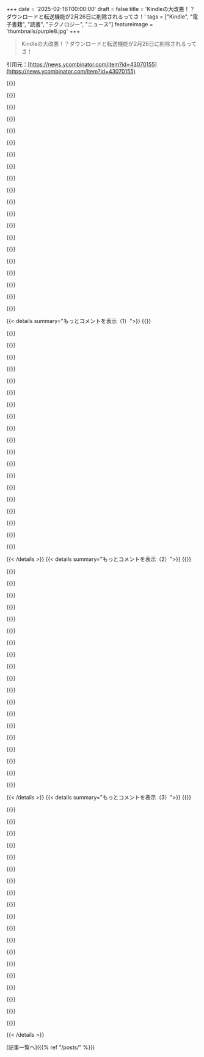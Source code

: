 +++
date = '2025-02-16T00:00:00'
draft = false
title = 'Kindleの大改悪！？ダウンロードと転送機能が2月26日に削除されるってさ！'
tags = ["Kindle", "電子書籍", "読書", "テクノロジー", "ニュース"]
featureimage = 'thumbnails/purple8.jpg'
+++

> Kindleの大改悪！？ダウンロードと転送機能が2月26日に削除されるってさ！

引用元：[https://news.ycombinator.com/item?id=43070155](https://news.ycombinator.com/item?id=43070155)

{{<matomeQuote body="最近のHNにはこの件についてのスレッドがいくつかあったね。ちょっと混乱を避けるために、いくつかのポイントを挙げるよ：<br>（1）これはAmazonがユーザーにライセンス購入済の本を選んで、Amazonのサイトからダウンロードできる「ダウンロードと転送」オプションのことだよ。<br>（2）USBケーブルを使って自分のコンピュータからKindleに本を転送する機能は影響を受けないよ。<br>（3）Send to Kindleのメール機能を使って非AmazonライセンスのePubを送る機能も影響を受けないよ。" userName="42772827" createdAt="2025-02-16T18:30:55" color="#ff5c5c">}}

{{<matomeQuote body="＞（2）USBケーブルを使って自分のコンピュータからKindleに本を転送する機能は影響を受けないよ。<br>まぁ、厳密には影響があるよね。もしダウンロードできない本があるならUSBからのアップロードもできないわけだし。要するに、その機能はそのためにあったのに。もちろん、非Amazonのコンテンツはアップロードできるけどね。だから、DRMが外せないならもうAmazonでは本は買わないかも。" userName="wkat4242" createdAt="2025-02-16T18:38:45" color="">}}

{{<matomeQuote body="Amazonにライセンスを支払った本はまだダウンロードできるよ。ただし、それにはWi-Fiか4G LTE対応のKindleが必要になるけどね。" userName="42772827" createdAt="2025-02-16T19:43:05" color="">}}

{{<matomeQuote body="それが可能かどうかは分からないけど。Kindle 2みたいな2GのKindleではもう2Gサービスはないし、Wi-Fiもないから、ダウンロードと転送が唯一の方法だったのに、DRMを解除せずにAmazonから本を読み込む手段は完全になくなったってことになるね。" userName="goosedragons" createdAt="2025-02-16T20:00:34" color="">}}

{{<matomeQuote body="正確な情報だよ。私のコメントを編集して詳細を追記したよ。" userName="42772827" createdAt="2025-02-16T20:31:19" color="">}}

{{<matomeQuote body="他のスレやRedditによると、トリックはKindleアプリとCalibreを使うことらしい。頑張ってね。" userName="mattl" createdAt="2025-02-16T22:45:21" color="">}}

{{<matomeQuote body="うん、でもこれは別の方法だよ。PCで表示するためにダウンロードした暗号化された本を使うんだ。今は古いバージョンのアプリを使ってるけど、Amazonによって簡単にブロックされる可能性があるね。ブロックされてないのが不思議なくらいだよ。ウェブのダウンロードオプションの良いところは、一部の古いKindleは新しいDRM方式をサポートしてないから、常に機能していることだよ。" userName="wkat4242" createdAt="2025-02-16T22:59:51" color="">}}

{{<matomeQuote body="部分的にブロックされているんだ。古いバージョンのKindle for PCでは2023年1月以降に出版された本はダウンロードできないよ。" userName="goosedragons" createdAt="2025-02-16T23:12:17" color="">}}

{{<matomeQuote body="Wi-Fiがあって、そのKindleが対応している場合を前提としてるけどね。ハードワイヤー接続しかない人や、Wi-Fiが全くサポートされていない古いKindle、またはWPA3がサポートされてないKindleを持っている人は困るよ。<br>(そのモデルには当初、本をワイヤレスでダウンロードするためのセルラーサービスがあったけど、それは数年前に終了したから、今では新しい本をそのデバイスにコピーする手段が全くなくなったんだ。)" userName="Uvix" createdAt="2025-02-16T20:00:55" color="">}}

{{<matomeQuote body="そうだね、AmazonはそのKindleのサポートもやめたみたい。私のKindle 4th genはもはやWi-Fiでも接続できない。セルラーモデルじゃないし、たぶんそのオプションはその時点で無くなっていたと思う。まだ古いタッチなしUIだけど。でも「最新に保つ」必要があるらしいけど、Amazonはもはやファームウェアアップデートを提供していないから、それもできないんだ。" userName="wkat4242" createdAt="2025-02-16T21:06:33" color="#ff5c5c">}}

{{<matomeQuote body="まだ使えるDXを持ってて嬉しいけど、ハードウェアの寿命が問題なんだよね。<br>もう一つの問題は、クラウドにある素材が消されるとどうなるかってこと。" userName="wwweston" createdAt="2025-02-17T03:49:02" color="">}}

{{<matomeQuote body="干渉なしにUSBでやり取りできないのが気になる。<br>それに、Amazonがアカウントを止めたら全てのコンテンツにもアクセスできなくなるかもしれないってのが不安。" userName="wkat4242" createdAt="2025-02-16T21:03:33" color="#38d3d3">}}

{{<matomeQuote body="私の第2世代のKindleは2Gしか使えなくて、ダウンロードができなくなると本が買えなくなる。”ただ”新しいKindleを買えってのは無理があるよ。" userName="loloquwowndueo" createdAt="2025-02-16T20:49:05" color="">}}

{{<matomeQuote body="確かにその通りだけど、Wootでは30ドル位でお手頃に手に入ることも多いよ。<br>あなたのGen 2はもう16年前のものだし。" userName="42772827" createdAt="2025-02-16T21:40:06" color="">}}

{{<matomeQuote body="30ドルも払う必要なんてないでしょ。<br>もうAmazonにはうんざりで、使えるKindleが無駄にされるのは許せない。別の場所で無料でいくらでも本が手に入るし。" userName="loloquwowndueo" createdAt="2025-02-16T21:51:16" color="#ff33a1">}}

{{<matomeQuote body="他のプラットフォームのアプリでも、ファイルストアにアクセスできるならできるよね（Android、Windows、macOSなど）。" userName="int_19h" createdAt="2025-02-16T22:22:09" color="">}}

{{<matomeQuote body="私にとっては、他の解釈よりもずっと悪い。<br>本をダウンロードできても、他のリーダーで読めなくなるのは困る。" userName="bo1024" createdAt="2025-02-16T20:01:14" color="#38d3d3">}}

{{<matomeQuote body="全てがKindleのエコシステムに閉じ込められて、Amazonが買ったものを取り戻すかもってのが一番の問題。<br>もうAmazonから電子書籍は買わないことに決めたよ。" userName="freeAgent" createdAt="2025-02-16T20:57:36" color="#ff5c5c">}}

{{<matomeQuote body="Koboは図書館と統合されてて、図書館の電子書籍をKoboでダウンロードして読むことができるんだって。" userName="barbazoo" createdAt="2025-02-16T21:16:28" color="">}}

{{<matomeQuote body="KoboはRakutenが所有していて、以前はOverdrive/Libbyを所有してたんだよ。" userName="cowsandmilk" createdAt="2025-02-16T22:29:31" color="">}}

{{< details summary="もっとコメントを表示（1）">}}
{{<matomeQuote body="そうそう、それが理由でKoboを選んだ、こっちの方がずっと良いし。" userName="arez" createdAt="2025-02-16T22:24:56" color="">}}

{{<matomeQuote body="KindleもLibbyを使えば同じことができるよ。" userName="mattl" createdAt="2025-02-16T22:29:38" color="">}}

{{<matomeQuote body="アメリカだけの話だよ。" userName="goosedragons" createdAt="2025-02-16T23:13:38" color="">}}

{{<matomeQuote body="アメリカの外で図書カード使ってLibbyで借りた本をamazon.de経由でKindleに送ってるけど、問題ないよ。" userName="rmkrmk" createdAt="2025-02-17T07:46:10" color="#785bff">}}

{{<matomeQuote body="アメリカの図書カード？それとも外の（例えばドイツの）図書カード？書き方がわかりにくいね。LibbyのFAQではアメリカだけって言ってるけど、更新してないだけかも。" userName="goosedragons" createdAt="2025-02-17T10:32:32" color="">}}

{{<matomeQuote body="ドイツの図書カードだよ。" userName="rmkrmk" createdAt="2025-02-18T04:35:31" color="">}}

{{<matomeQuote body="Libbyは他の国でも使えるの？" userName="mattl" createdAt="2025-02-16T23:26:18" color="">}}

{{<matomeQuote body="うん。OverdriveとLibbyは他の国でも使えるよ。" userName="goosedragons" createdAt="2025-02-16T23:28:53" color="">}}

{{<matomeQuote body="私の解決策は、Wi-Fi付きの基本的なKindleを買って、本をダウンロードしてから、そこからCalibreに直接転送することだよ。" userName="widowlark" createdAt="2025-02-17T17:39:29" color="#ff33a1">}}

{{<matomeQuote body="まあ、確かにアマゾンはKindleを買ってもらいたいんだよね。" userName="fooker" createdAt="2025-02-16T23:44:10" color="">}}

{{<matomeQuote body="制限されてるからKindle書籍から離れたくなってる。他のソースから電子書籍を買ってKindleで読む可能性が高い。Kindleの販売を増やしたいなら、結果的にKindle書籍の売上を減らしそう。" userName="waonderer" createdAt="2025-02-17T11:11:55" color="#38d3d3">}}

{{<matomeQuote body="redditのスレッドを見たけど、誰もこれを理解してなかったよ。良くないニュースだけど、誤解されてばかり。" userName="spookybones" createdAt="2025-02-16T18:37:49" color="">}}

{{<matomeQuote body="ありがとう。これに関する情報やニュースブログはかなり混乱している感じがする。" userName="jsbisviewtiful" createdAt="2025-02-16T19:45:56" color="">}}

{{<matomeQuote body="Kindleは安くていいけど、Amazonから本を買ったことはないし、これからも買うつもりはない。2は干渉しないなら、Amazonは好きにすればいいと思う。" userName="Yeul" createdAt="2025-02-16T23:05:39" color="">}}

{{<matomeQuote body="昨日の朝、https://github.com/yihong0618/Kindle_download_helper からコマンドラインユーティリティを使って、約2400冊のKindle本を全部ダウンロードしたよ。他の人もやる必要があれば：<br>Amazonアカウントにログイン > コンテンツとデバイスの管理<br>クッキーをコピーしてファイルに保存（‘cookie.txt’）：<br>python kindle.py --cookie-file cookie.txt --uk -o DOWNLOADS --device_sn [あなたのKindleシリアル番号] --mode all<br>たくさんの方法がREADMEに書いてあるけど、これが私にとっては一番便利だった。他の人も早めにファイルを取得しておくべきだと思う。" userName="fractallyte" createdAt="2025-02-16T20:18:28" color="#38d3d3">}}

{{<matomeQuote body="前回Kindle本のコレクションのDeDRMを試みた時、新しいDRMがあって、簡単に剥がせなかった。本当に改善されたのかな？" userName="int_19h" createdAt="2025-02-16T22:33:26" color="">}}

{{<matomeQuote body="私のコレクションは主に.azw3と.azw、少しだけ.tpzと.azw4。前者は剥がすのが簡単だけど、後者はまだ分からない。けど、.kfx本は持ってないから、新しいDRMにさらされてないかも。" userName="fractallyte" createdAt="2025-02-17T04:28:21" color="">}}

{{<matomeQuote body="ありがとう！これで全てを保存できて助かったよ。" userName="bitdivision" createdAt="2025-02-17T13:20:26" color="#38d3d3">}}

{{<matomeQuote body="Kindleに文句を言ってる人がいるけど、どうしたらいいの？<br>３タップで本を買えて、10秒後には読み始められる。それが法律に則ってできるのは本当に良い。デバイスもちゃんと機能してる。代替手段は？フランスの図書館の電子書籍のオファーはすごく限られてるし、英語の本も少ない。2013年にKoboを所有してたけど、最悪だった。最近友人のデバイスにも触れたけど、「本」として期待するユーザーエクスペリエンスじゃない。<br>例えば、”Parable of the Sower”をamazon.frで3.49€で買ったら、ebooks.comでは5.26€で、DRMもついてる。違法ダウンロードでも面倒だし、バグのあるファイルになったり、物理本のOCRの変なのだと面倒だし、ダウンロードや転送にも苦労する。物理本は全く読めないから、本当に嫌だ。だから、気に入った電子書籍があれば、地元の本屋で物理的コピーを買って、友達にあげたりしてる。オープンなエコシステムで、図書館から電子書籍を借りたり、好きな本を買ったりできるのが本当に望ましいと思うけど、その可能性はなさそう。結局、Amazonの壁の中で本を買って読むか、何もしないかの二択しかない。" userName="wiether" createdAt="2025-02-16T19:23:37" color="">}}

{{<matomeQuote body="カナダでは８年物のKoboと公共図書館アプリを使って、図書館システムから電子書籍を無料で借りてる。すごくうまくいってる。あなたが聞いてるのは残念だ。" userName="debo_" createdAt="2025-02-16T20:00:45" color="#ff5733">}}


{{< /details >}}
{{< details summary="もっとコメントを表示（2）">}}
{{<matomeQuote body="スウェーデンではOverDriveを使ってKoboと連携していた図書館が３つあったけど、今は１つになっちゃった！悲しい。" userName="sandos" createdAt="2025-02-17T14:16:46" color="">}}

{{<matomeQuote body="どんなUXを求めてるの？KindleとKoboはかなり似てる気がするけど、Amazonの何が良かったのか気になる。個人的にはAmazonの文字オプション、フォントサイズ、行間などが悪いと思う。<br>購入した電子書籍の中には、質の悪いOCRがあったり、一部の出版社が本当に気にしないこともあった。KoboはAmazonと価格を一致させるし、還元も10％増えるしね。" userName="goosedragons" createdAt="2025-02-16T19:47:21" color="">}}

{{<matomeQuote body="KindleのテキストオプションがKoboより劣ってるって思ってるのが気になる。俺の経験ではその逆だね。Koboは本文のテキストを左右揃えにするだけで見出しはそのままにする機能がないけど、Kindleはそれを十年以上うまくやってる。KoboのどんなテキストオプションがKindleに足りないと思う？" userName="Uvix" createdAt="2025-02-16T20:07:38" color="#ff33a1">}}

{{<matomeQuote body="Kobo Libra 2だと、左右揃えを「オフ」にすると電子書籍に書かれてる揃え方に従うから、本文を揃えつつ見出しをそのままにしてくれてるよ。数年前にKoboに変えたとき、カスタムフォントの管理が楽だった。ただ、最近のKindleも改善されてきてると思うけど、実際には両者に大差はないかな。" userName="chipotle_coyote" createdAt="2025-02-16T20:14:04" color="">}}

{{<matomeQuote body="多くの電子書籍は本文のデフォルト揃えを指定してないから、俺のKobo Sageはそういう本では左揃えになるのが残念。Koboのカスタムフォント管理が良いのは賛成だけど、俺はカスタムフォントを使ってないから詳しくは知らない。" userName="Uvix" createdAt="2025-02-16T22:29:05" color="">}}

{{<matomeQuote body="行間や段落間隔、フォント、フォントサイズ、余白に関しては、Amazonは6つぐらいしか選択肢がない。その中の1つはほぼ耐えられるけど、残りは使えない。Koboは設定の自由度が高くて、好みのものにしやすい。" userName="goosedragons" createdAt="2025-02-16T20:11:49" color="#785bff">}}

{{<matomeQuote body="フランスの経験には口を挟めないけど、アメリカのKoboはKindleと同じくらい良いと思ってるし、OverdriveやPocketとの統合がKoboの方が優れてるかな。Koboで本を買ったり借りたりも、少ないタップで楽にできるし、Calibreとの相性も良いから、KindleのDRM撤去プラグインがどれも信頼性低いのはどうかと思う。" userName="chipotle_coyote" createdAt="2025-02-16T20:11:30" color="#ff33a1">}}

{{<matomeQuote body="＞「2013年頃にKoboを持ってたけど、ひどかった。」 その頃Amazonの代替を探してたけど、Koboは当時は全然ダメだった。でも2025年の今、Koboが追いついてきたのかも？ここでKoboを褒めるコメントが多いし。" userName="palata" createdAt="2025-02-16T21:14:38" color="">}}

{{<matomeQuote body="＞「海賊版すら便利じゃない」 俺は電子書籍を読むのやめて実物の本に移行したけど、海賊版はめちゃくちゃ便利だった。色んなSFやファンタジーの本を大量にコピーして、子供の頃はそれで楽しんでいたな。" userName="yreg" createdAt="2025-02-16T19:46:29" color="">}}

{{<matomeQuote body="古いSFは海賊版のアーリーアダプター向けだろ？それ以外は難しい。現代の本は入手困難だな。" userName="aradox66" createdAt="2025-02-16T19:59:22" color="">}}

{{<matomeQuote body="SFジャンルはDRMフリーが多いと思う。Baenは昔からDRMフリーの電子書籍を直販してるし、TORもDRMフリー方針だよ。" userName="goosedragons" createdAt="2025-02-16T20:02:56" color="">}}

{{<matomeQuote body="俺は最近のSF本も海賊版で探すのに苦労しなかったけど、母親のためにトラッシュなロマンス小説を探すとほとんど見つからない。見つかっても変なフォーマットばかりでKindleで読めないのが多かった。" userName="AngryData" createdAt="2025-02-16T23:13:57" color="">}}

{{<matomeQuote body="知ってる人にはわかるけど、本の海賊版は...めちゃくちゃ簡単。答えはトレントやUsenetじゃない。" userName="sandos" createdAt="2025-02-17T14:17:46" color="#785bff">}}

{{<matomeQuote body="大きなアーカイブはいつも何かを回避してるから、情報を追うのが大変だよね。新しいのを知っておかないといけないし。" userName="aradox66" createdAt="2025-02-17T22:22:20" color="">}}

{{<matomeQuote body="現在、すべてのKindleモデルは脱獄できるみたい！" userName="Retr0id" createdAt="2025-02-16T18:52:38" color="">}}

{{<matomeQuote body="Kindle Scribeを持ってるけど、すごいハードウェアだよ。でもウェブサイトを読むのが最悪で、Amazonのブックマークレットで送るのはひどい体験だ。ブラウザにページ送りがないから、スクロールするのがすごくイライラする。脱獄してKOReaderを入れたくて仕方ない。" userName="shasheene" createdAt="2025-02-16T19:27:56" color="#45d325">}}

{{<matomeQuote body="脱獄の主な利点は、他のフォーマットに対応したリーダーをインストールできることだと思う。元のKindleでもウェブが見れるし、eBookもどのソースからでも読めるから、特に脱獄の必要はないんじゃないかな。" userName="rafram" createdAt="2025-02-16T19:22:10" color="">}}

{{<matomeQuote body="ただ形式をサポートする以上のことだよ。KOReaderはカスタマイズ性が高く、成熟しているリーダーで、プラグインもたくさんあるし、Calibreプラグインでは本を無線で送ったり、進捗を同期したりできるのがいいんだ。" userName="beshrkayali" createdAt="2025-02-16T20:53:35" color="">}}

{{<matomeQuote body="Kindleってなんで買われるのか分からん。Kobo Claraを何年も前に買ったけど、通常のMOBIやePubファイルに対応してるし、本の購入も読者と繋がってないから問題ない。最近は価格帯もフォルムもいい選択肢がたくさんあるよ。" userName="addicted" createdAt="2025-02-16T20:10:38" color="">}}

{{<matomeQuote body="Kindleはハードウェアじゃなくて、欲しい本が揃ってるストアがあるからみんな買ってるんだよね。99%の人がMOBIやePubを知らないと思うし、手動でファイルを移動することもしない。Amazonはその辺が他社より良いし、欲しい本が揃ってる。わざわざDRMフリーの本探して、Calibreで変換して転送するより、サクッと金払って本が届くほうが楽だよ。" userName="Arainach" createdAt="2025-02-16T21:10:53" color="#ff5c5c">}}


{{< /details >}}
{{< details summary="もっとコメントを表示（3）">}}
{{<matomeQuote body="ここで言われてるKoboを使ったことないから、AmazonがKoboストアに勝る点は分からないけど、Koboストアでは50冊以上買ったけど欲しい本が無かったことはないよ。" userName="OvbiousError" createdAt="2025-02-16T22:10:32" color="#ff5c5c">}}

{{<matomeQuote body="Kindleを買う理由は、Amazonの電子書籍がKoboより安いことが多いから。義母がKoboを買ったけど、安い本を買うために結局Kindleも買ったよ。ただ、移行方法が分からなくて困ってるみたい。" userName="ryantgtg" createdAt="2025-02-16T22:45:23" color="">}}

{{<matomeQuote body="Kindleストアの本をKoboに移すのは、DRMフリーの本じゃない限り難しいね。大手出版社からの本はほとんどDRM付きだし、変換も必要になる。Kindleリーダーに本を直接ダウンロードするのはできるよ。" userName="zozbot234" createdAt="2025-02-16T23:46:25" color="">}}

{{<matomeQuote body="DRMを簡単に解除できるから、Amazonがこの変更をしたのかもしれんね。" userName="nightski" createdAt="2025-02-17T11:58:37" color="">}}

{{<matomeQuote body="最近は難しくなってきたよ。Calibre+DeDRMが全てのKindle本に対応してるわけじゃないし、特に新しいフォーマットは無理なことも多い。" userName="kyrra" createdAt="2025-02-17T16:24:03" color="">}}

{{<matomeQuote body="Kindleの本の価格がAmazonからの方が安いって話だけど、Koboは価格マッチして、差額の10%をクレジットしてくれるよ。すぐに応じてもらえるし、今まで断られたことはない。" userName="Marsymars" createdAt="2025-02-17T01:09:29" color="#38d3d3">}}

{{<matomeQuote body="Amazonで電子書籍を買ってCalibreでDRM解除して実際に所有できるのは便利だったけど、もうそれができないならAmazonを使う意味がなくなるね。" userName="bambax" createdAt="2025-02-16T21:39:06" color="">}}

{{<matomeQuote body="＞Kindle買う理由は他にいい選択肢があるからって言うけど、KoboはSend to Kindleみたいな機能が欠けてる。DRMフリーの本を外から送ることができて、Kindleのライブラリに保存でき、すべてのデバイスで同期できるのが便利。Koboにもクラウドストレージの連携はあるけど、同じではない。" userName="daveoc64" createdAt="2025-02-16T20:43:54" color="#ff5c5c">}}

{{<matomeQuote body="＞Kindle Storeが最大の本の品揃えだから買う理由って、Amazonがその地位を悪用してるからだよね。便利なのは分かるけど、Kindleを買わない理由にもなる。" userName="palata" createdAt="2025-02-16T21:08:55" color="">}}

{{<matomeQuote body="確かにそうだね。特にKindle Unlimitedで本が提供されると、Amazonが独占的権利を持つから、他のデジタルストアでは入手できない本もあるよ。" userName="testfrequency" createdAt="2025-02-16T22:11:35" color="">}}

{{<matomeQuote body="自分は物理書籍と電子書籍を整理するためにちょっとしたウェブサイトを作ったらうまくいったよ。物理本はどこに置くべきか教えてくれ、電子書籍はダウンロードできる。とりあえずこちらのサイトもあるから試してみるといいよ。<br>https://github.com/seanboyce/ubiblio<br>意外と設定が難しかったけど、OAUTHとgmailでデバイスにメールを送る方法も作ったんだ。ただ、シンプルなダウンロードオプションの方がずっと良かったかな。" userName="Saigonautica" createdAt="2025-02-17T05:01:06" color="#785bff">}}

{{<matomeQuote body="見た感じ良さそうだね（まだコピーして試してないけど）。READMEのスクリーンショットが壊れたリンクとして表示されているけど、クリックすると正常に表示されるよ。画像はblobでリンクしてるね。自分のものでは、README内の相対リンクを利用しているけど、そうすることで自己完結できて、画像をプッシュする前にVS Codeのプレビューでもローカルで動くよ。" userName="kcartlidge" createdAt="2025-02-17T23:37:54" color="">}}

{{<matomeQuote body="Calibreは全デバイス間で本を自動的に同期したり、最終読書位置やブックマーク、ハイライトを保存したりしないんだよね。" userName="int_19h" createdAt="2025-02-16T22:23:59" color="">}}

{{<matomeQuote body="これには大賛成！自分はCalibreを使ってライブラリ管理して、Koboリーダーを使ってるけど、２０００冊以上のライブラリを管理しても同期やファイルシステムの問題には会ったことがないよ。Kindleではよくトラブルに遭ったけど。" userName="tfsh" createdAt="2025-02-16T21:00:19" color="#ff5c5c">}}

{{<matomeQuote body="妻と自分のKindleライブラリを二つのデバイスで管理してきたけど、同期やファイルシステムの問題は一度も経験したことがない。アマゾンで購入してから１５秒で本がKindleに届いて読む準備ができる。管理なんていらないんだ。" userName="maccard" createdAt="2025-02-16T23:09:55" color="#785bff">}}

{{<matomeQuote body="これは自分のライブラリを管理することについてで、アマゾンで本を買うのとは別だよ。自分は地元で本を買ったり、電子書籍のコピーを海賊版で取り込んでコンピュータから同期するのが普通なんだ。アマゾンの懐を暖める気にはならないよ。" userName="tfsh" createdAt="2025-02-16T23:53:44" color="">}}

{{<matomeQuote body="理解した、すまない。あなたが賛成したコメントはこう言ってたよ。<br>＞「どうして誰もKindleを買うのかわからない。他にもっといい選択肢がたくさんあるのに。」<br>自分の言いたいことは、Kindleは素晴らしい体験を提供するから人々が買うんだよね。" userName="maccard" createdAt="2025-02-17T08:45:03" color="">}}

{{<matomeQuote body="全く同意だね。自分はBooxの電子書籍リーダーを使っているし、Kindleアプリには全く興味ないから、DRM解除は重要なポイントだった。もしDRMがないなら、KoboとCalibreプラスプラグインに移行するつもり。アマゾンに影響を与えるほどそんな人がどれだけいるかわからないけど、希望はあるよ。" userName="EA-3167" createdAt="2025-02-16T20:35:30" color="#ff5c5c">}}

{{<matomeQuote body="Kindle Oasisに匹敵する他のプラットフォームはまだ見つけてないよ。特にユーザーレビューが良いものは考えられない。最近はリファーブユニットを購入して予備として持っている。もっと最新のUSB-Cまたはワイヤレス充電版が欲しいな。サイズや形はそのままで、物理ボタン、バックライト、完全防水なやつ。モデルラインが終了した以上、手元の二つがいつまで持つかわからないけど、便利さだけが理由でKindleに留まるつもり。Kobo Libre Colourが今のところ最も近い選択肢かもしれないから、じっくり様子を見るつもり。" userName="phil21" createdAt="2025-02-17T01:06:53" color="">}}

{{<matomeQuote body="アマゾンは世界的に展開しているが、あまり良くないと思う。ブラジルに住んでいるけど、公式に売られている他の良い電子書籍リーダーはないし、為替レートや税金で他のものを輸入すると凄く高くついてしまうから、そういう理由もあると思う。自分は２０１６年の基本的なKindleを使っていて、KOreaderをサイドロードして使ってる。主にCalibreやケーブル転送を通じて非アマゾンの本を読んでいるよ。" userName="rochav" createdAt="2025-02-16T22:36:56" color="">}}


{{< /details >}}


[記事一覧へ]({{% ref "/posts/" %}})
